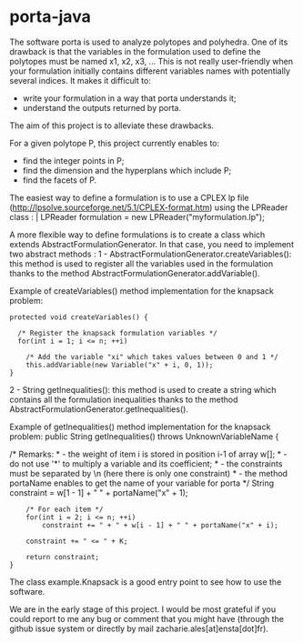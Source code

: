 # porta-java
The software porta is used to analyze polytopes and polyhedra. One of its drawback is that the variables in the formulation used to define the polytopes must be named x1, x2, x3, ... This is not really user-friendly when your formulation initially contains different variables names with potentially several indices. It makes it difficult to:
- write your formulation in a way that porta understands it;
- understand the outputs returned by porta.

The aim of this project is to alleviate these drawbacks.

For a given polytope P, this project currently enables to:
- find the integer points in P;
- find the dimension and the hyperplans which include P;
- find the facets of P.
 
The easiest way to define a formulation is to use a CPLEX lp file (http://lpsolve.sourceforge.net/5.1/CPLEX-format.htm) using the LPReader class :
| LPReader formulation = new LPReader("myformulation.lp");

A more flexible way to define formulations is to create a class which extends AbstractFormulationGenerator. In that case, you need to implement two abstract methods :
1 - AbstractFormulationGenerator.createVariables(): this method is used to register all the variables used in the formulation thanks to the method AbstractFormulationGenerator.addVariable().

Example of createVariables() method implementation for the knapsack problem:

	protected void createVariables() {
		
	  /* Register the knapsack formulation variables */
	  for(int i = 1; i <= n; ++i)
    
	    /* Add the variable "xi" which takes values between 0 and 1 */
	    this.addVariable(new Variable("x" + i, 0, 1));
	}


2 - String getInequalities(): this method is used to create a string which contains all the formulation inequalities thanks to the method AbstractFormulationGenerator.getInequalities().

Example of getInequalities() method implementation for the knapsack problem:
	public String getInequalities() throws UnknownVariableName {
  
  /* Remarks: 
		 * - the weight of item i is stored in position i-1 of array w[];
		 * - do not use '*' to multiply a variable and its coefficient;
		 * - the constraints must be separated by \n (here there is only one constraint) 
     * - the method portaName enables to get the name of your variable for porta
     */
		String constraint = w[1 - 1] + " " + portaName("x" + 1);
		
		/* For each item */
		for(int i = 2; i <= n; ++i)
			constraint += " + " + w[i - 1] + " " + portaName("x" + i);
		
		constraint += " <= " + K;
			
		return constraint;
	}
  
  The class example.Knapsack is a good entry point to see how to use the software.
  
  We are in the early stage of this project. I would be most grateful if you could report to me any bug or comment that you might have (through the github issue system or directly by mail zacharie.ales[at]ensta[dot]fr).
